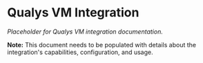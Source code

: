 # Qualys VM Integration

*Placeholder for Qualys VM integration documentation.*

**Note:** This document needs to be populated with details about the integration's capabilities, configuration, and usage.
